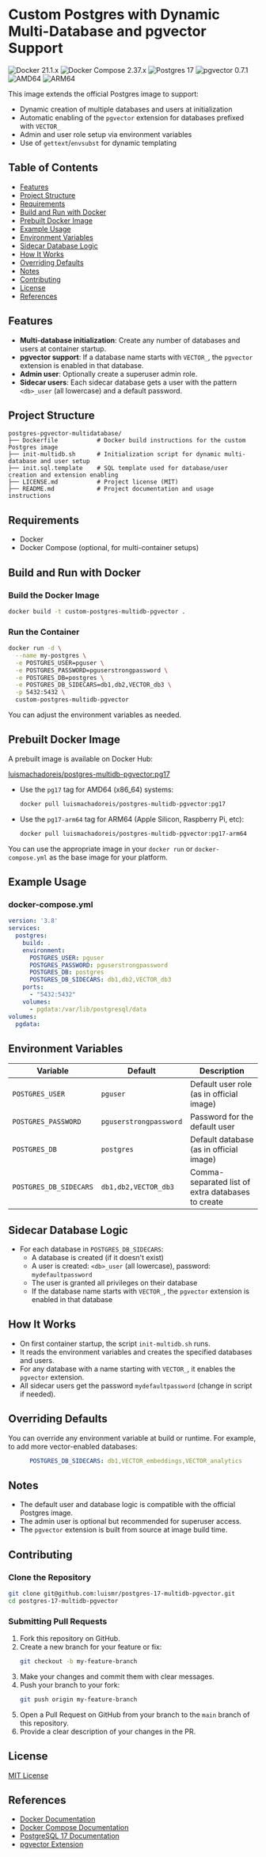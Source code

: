 # Custom Postgres with Dynamic Multi-Database and pgvector Support

![Docker 21.1.x](https://img.shields.io/badge/Docker-21.1.x-2496ED?logo=docker&logoColor=white&style=for-the-badge)
![Docker Compose 2.37.x](https://img.shields.io/badge/Docker--Compose-2.37.x-2496ED?logo=docker&logoColor=white&style=for-the-badge)
![Postgres 17](https://img.shields.io/badge/Postgres-17-green?logo=postgresql&logoColor=white&style=for-the-badge)
![pgvector 0.7.1](https://img.shields.io/badge/pgvector-0.7.1-green?logo=postgresql&logoColor=white&style=for-the-badge)
![AMD64](https://img.shields.io/badge/Arch-amd64-blue?logo=linux&logoColor=white&style=for-the-badge)
![ARM64](https://img.shields.io/badge/Arch-arm64-blue?logo=linux&logoColor=white&style=for-the-badge)

This image extends the official Postgres image to support:
- Dynamic creation of multiple databases and users at initialization
- Automatic enabling of the `pgvector` extension for databases prefixed with `VECTOR_`
- Admin and user role setup via environment variables
- Use of `gettext`/`envsubst` for dynamic templating

## Table of Contents
- [Features](#features)
- [Project Structure](#project-structure)
- [Requirements](#requirements)
- [Build and Run with Docker](#build-and-run-with-docker)
- [Prebuilt Docker Image](#prebuilt-docker-image)
- [Example Usage](#example-usage)
- [Environment Variables](#environment-variables)
- [Sidecar Database Logic](#sidecar-database-logic)
- [How It Works](#how-it-works)
- [Overriding Defaults](#overriding-defaults)
- [Notes](#notes)
- [Contributing](#contributing)
- [License](#license)
- [References](#references)

## Features

- **Multi-database initialization**: Create any number of databases and users at container startup.
- **pgvector support**: If a database name starts with `VECTOR_`, the `pgvector` extension is enabled in that database.
- **Admin user**: Optionally create a superuser admin role.
- **Sidecar users**: Each sidecar database gets a user with the pattern `<db>_user` (all lowercase) and a default password.

## Project Structure

```
postgres-pgvector-multidatabase/
├── Dockerfile           # Docker build instructions for the custom Postgres image
├── init-multidb.sh      # Initialization script for dynamic multi-database and user setup
├── init.sql.template    # SQL template used for database/user creation and extension enabling
├── LICENSE.md           # Project license (MIT)
├── README.md            # Project documentation and usage instructions
```

## Requirements
- Docker
- Docker Compose (optional, for multi-container setups)

## Build and Run with Docker

### Build the Docker Image

```sh
docker build -t custom-postgres-multidb-pgvector .
```

### Run the Container

```sh
docker run -d \
  --name my-postgres \
  -e POSTGRES_USER=pguser \
  -e POSTGRES_PASSWORD=pguserstrongpassword \
  -e POSTGRES_DB=postgres \
  -e POSTGRES_DB_SIDECARS=db1,db2,VECTOR_db3 \
  -p 5432:5432 \
  custom-postgres-multidb-pgvector
```

You can adjust the environment variables as needed.

## Prebuilt Docker Image

A prebuilt image is available on Docker Hub:

[luismachadoreis/postgres-multidb-pgvector:pg17](https://hub.docker.com/repository/docker/luismachadoreis/postgres-multidb-pgvector/tags/pg17)

- Use the `pg17` tag for AMD64 (x86_64) systems:
  ```sh
  docker pull luismachadoreis/postgres-multidb-pgvector:pg17
  ```
- Use the `pg17-arm64` tag for ARM64 (Apple Silicon, Raspberry Pi, etc):
  ```sh
  docker pull luismachadoreis/postgres-multidb-pgvector:pg17-arm64
  ```

You can use the appropriate image in your `docker run` or `docker-compose.yml` as the base image for your platform.

## Example Usage

### docker-compose.yml
```yaml
version: '3.8'
services:
  postgres:
    build: .
    environment:
      POSTGRES_USER: pguser
      POSTGRES_PASSWORD: pguserstrongpassword
      POSTGRES_DB: postgres
      POSTGRES_DB_SIDECARS: db1,db2,VECTOR_db3
    ports:
      - "5432:5432"
    volumes:
      - pgdata:/var/lib/postgresql/data
volumes:
  pgdata:
```

## Environment Variables
| Variable                  | Default                | Description                                                                 |
|---------------------------|------------------------|-----------------------------------------------------------------------------|
| `POSTGRES_USER`           | `pguser`               | Default user role (as in official image)                                    |
| `POSTGRES_PASSWORD`       | `pguserstrongpassword` | Password for the default user                                               |
| `POSTGRES_DB`             | `postgres`             | Default database (as in official image)                                     |
| `POSTGRES_DB_SIDECARS`    | `db1,db2,VECTOR_db3`   | Comma-separated list of extra databases to create                           |

## Sidecar Database Logic
- For each database in `POSTGRES_DB_SIDECARS`:
  - A database is created (if it doesn't exist)
  - A user is created: `<db>_user` (all lowercase), password: `mydefaultpassword`
  - The user is granted all privileges on their database
  - If the database name starts with `VECTOR_`, the `pgvector` extension is enabled in that database

## How It Works
- On first container startup, the script `init-multidb.sh` runs.
- It reads the environment variables and creates the specified databases and users.
- For any database with a name starting with `VECTOR_`, it enables the `pgvector` extension.
- All sidecar users get the password `mydefaultpassword` (change in script if needed).

## Overriding Defaults
You can override any environment variable at build or runtime. For example, to add more vector-enabled databases:

```yaml
      POSTGRES_DB_SIDECARS: db1,VECTOR_embeddings,VECTOR_analytics
```

## Notes
- The default user and database logic is compatible with the official Postgres image.
- The admin user is optional but recommended for superuser access.
- The `pgvector` extension is built from source at image build time.

## Contributing

### Clone the Repository

```sh
git clone git@github.com:luismr/postgres-17-multidb-pgvector.git
cd postgres-17-multidb-pgvector
```

### Submitting Pull Requests

1. Fork this repository on GitHub.
2. Create a new branch for your feature or fix:
   ```sh
   git checkout -b my-feature-branch
   ```
3. Make your changes and commit them with clear messages.
4. Push your branch to your fork:
   ```sh
   git push origin my-feature-branch
   ```
5. Open a Pull Request on GitHub from your branch to the `main` branch of this repository.
6. Provide a clear description of your changes in the PR.

## License
[MIT License](LICENSE.md)

## References

- [Docker Documentation](https://docs.docker.com/)
- [Docker Compose Documentation](https://docs.docker.com/compose/)
- [PostgreSQL 17 Documentation](https://www.postgresql.org/docs/17/)
- [pgvector Extension](https://github.com/pgvector/pgvector)
